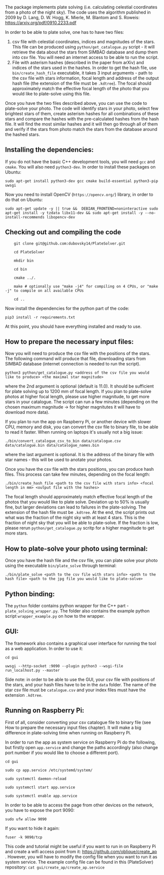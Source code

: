 The package implements plate solving (i.e. calculating celestial coordinates from a photo of the night sky).
The code uses the algorithm published in 2009 by D. Lang, D. W. Hogg, K. Mierle, M. Blantom and S. Roweis: https://arxiv.org/pdf/0910.2233.pdf

In order to be able to plate solve, one has to have two files:
1) csv file with celestial coordinates, indices and magnitudes of the stars. This file can be produced using ```python/get_catalogue.py``` script - it will retrieve the data about the stars from SIMBAD database and dump them into csv file. You will need an internet access to be able to run the script.
2) File with asterism hashes (described in the paper from arXiv) and indices of the stars used in the hashes. In order to get the hash file, use ```bin/create_hash_file``` executable, it takes 3 input arguments - path to the csv file with stars information, focal length and address of the output hash file (the extension of the file must be ```.kdtree```). The focal should approximately match the effective focal length of the photo that you would like to plate-solve using this file.

Once you have the two files described above, you can use the code to plate-solve your photo.
The code will identify stars in your photo, select few brightest stars of them, create asterism hashes for all combinations of these stars and compare the hashes with the pre-calculated hashes from the hash file.
It will find the most similar hashes and it will then go through all of them and verify if the stars from photo match the stars from the database around the hashed stars.

Installing the dependencies:
----------------------------
If you do not have the basic C++ development tools, you will need ```gcc``` and ```cmake```. You will also need ```python3-dev```.
In order to install these packages on Ubuntu:

```
sudo apt-get install python3-dev gcc cmake build-essential python3-pip uwsgi
```

Now you need to install OpenCV (```https://opencv.org/```) library, in order to do that on Ubuntu:

```sudo apt-get update -y || true &&  DEBIAN_FRONTEND=noninteractive sudo apt-get install -y tzdata libx11-dev && sudo apt-get install -y --no-install-recommends libopencv-dev```


Checking out and compiling the code
-----------------------------------

```
    git clone git@github.com:dubovsky14/PlateSolver.git

    cd PlateSolver

    mkdir bin

    cd bin

    cmake ../.

    make # optionally use "make -j4" for compiling on 4 CPUs, or "make -j" to compile on all available CPUs

    cd ..

```

Now install the dependencies for the python part of the code:

```pip3 install -r requirements.txt```

At this point, you should have everything installed and ready to use.


How to prepare the necessary input files:
-----------------------------------------

Now you will need to produce the csv file with the positions of the stars.
The following command will produce that file, downloading stars from SIMBAD database (internet connection is needed to run the script).

```
python3 python/get_catalogue.py <address of the csv file you would like to produce> <the maximal star magnitude>

```

where the 2nd argument is optional (default is 11.0). It should be sufficient for plate solving up to 1200 mm of focal length.
If you plan to plate-solve photos at higher focal length, please use higher magnitude, to get more stars in your catalogue.
The script can run a few minutes (depending on the chosen maximum magnitude -> for higher magnitutes it will have to download more data).


If you plan to run the app on Raspberry Pi, or another device with slower CPU, memory and disk, you can convert the csv file to binary file,
to be able to read it faster. When running on laptops it's usually not a big issue:

```
./bin/convert_catalogue_csv_to_bin data/catalogue.csv data/catalogue.bin data/catalogue_names.bin
```

where the last argument is optional. It is the address of the binary file with star names - this will be used to anotate your photos.

Once you have the csv file with the stars positions, you can produce hash files. This process can take few minutes, depending on the focal length:

```
./bin/create_hash_file <path to the csv file with stars info> <focal length in mm> <output file with the hashes>
```

The focal length should approximately match effective focal length of the photos that you would like to plate solve.
Deviation up to 50% is usually fine, but larger deviations can lead to failures in the plate-solving.
The extension of the hash file must be ```.kdtree```.
At the end, the script prints out what was the fraction of the night sky with at least 4 stars. This is the fraction of night sky that you will be able to plate-solve.
If the fraction is low, please rerun ```python/get_catalogue.py``` scritp for a higher magnitude to get more stars.


How to plate-solve your photo using terminal:
---------------------------------------------

Once you have the hash file and the csv file, you can plate solve your photo using the executable ```bin/plate_solve``` through terminal:

```
./bin/plate_solve <path to the csv file with stars info> <path to the hash file> <path to the jpg file you would like to plate-solve>
```

Python binding:
----------------

The ```python``` folder contains python wrapper for the C++ part - ```plate_solving_wrapper.py```.
The folder also contains the example python script ```wrapper_example.py``` on how to the wrapper.

GUI:
-----

The framework also contains a graphical user interface for running the tool as a web application. In order to use it:

```
cd gui

uwsgi --http-socket :9090 --plugin python3 --wsgi-file run_localhost.py --master
```

Side note: in order to be able to use the GUI, your csv file with positions of the stars, and your hash files have to be in the ```data``` folder. The name of the star csv file must be ```catalogue.csv``` and your index files must have the extension ```.kdtree```.


Running on Raspberry Pi:
------------------------

First of all, consider converting your csv catalogue file to binary file (see How to prepare the necessary input files chapter).
It will make a big difference in plate-solving time when running on Raspberry Pi.

In order to run the app as system service on Raspberry Pi do the following, but firstly open ```app.service``` and change the paths accordingly (also change port number if you would like to choose a different port).

```
cd gui

sudo cp app.service /etc/systemd/system/

sudo systemctl daemon-reload

sudo systemctl start app.service

sudo systemctl enable app.service

```

In order to be able to access the page from other devices on the network, you have to expose the port 9090:

```
sudo ufw allow 9090
```

If you want to hide it again:
```
fuser -k 9090/tcp
```

This code and tutorial might be useful if you want to run in on Raspberry Pi and create a wifi access point from it: https://github.com/oblique/create_ap . However, you will have to modify the config file when you want to run it as system service. The example config file can be found in this (PlateSolver) repository: ```cat gui/create_ap/create_ap.service```